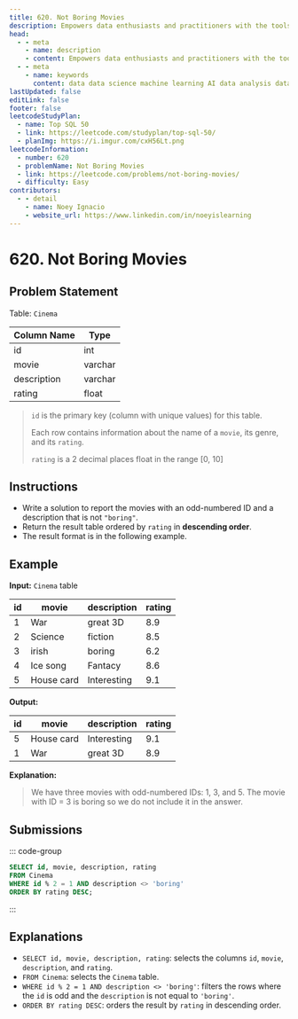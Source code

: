 ```yaml
---
title: 620. Not Boring Movies
description: Empowers data enthusiasts and practitioners with the tools and knowledge to unlock the potential of data.
head:
  - - meta
    - name: description
    - content: Empowers data enthusiasts and practitioners with the tools and knowledge to unlock the potential of data.
  - - meta
    - name: keywords
      content: data data science machine learning AI data analysis data-driven data enthusiasts data practitioners
lastUpdated: false
editLink: false
footer: false
leetcodeStudyPlan:
  - name: Top SQL 50
  - link: https://leetcode.com/studyplan/top-sql-50/
  - planImg: https://i.imgur.com/cxH56Lt.png
leetcodeInformation:
  - number: 620
  - problemName: Not Boring Movies
  - link: https://leetcode.com/problems/not-boring-movies/
  - difficulty: Easy
contributors:
  - - detail
    - name: Noey Ignacio
    - website_url: https://www.linkedin.com/in/noeyislearning
---
```


# 620. Not Boring Movies

## Problem Statement

<ScrollableTableContainer>

Table: `Cinema`

| Column Name | Type    |
| ----------- | ------- |
| id          | int     |
| movie       | varchar |
| description | varchar |
| rating      | float   |

</ScrollableTableContainer>

> `id` is the primary key (column with unique values) for this table.
>
> Each row contains information about the name of a `movie`, its genre, and its `rating`.
>
> `rating` is a 2 decimal places float in the range [0, 10]

## Instructions

- Write a solution to report the movies with an odd-numbered ID and a description that is not `"boring"`.
- Return the result table ordered by `rating` in **descending order**.
- The result format is in the following example.

## Example

**Input:** `Cinema` table

<ScrollableTableContainer>

| id  | movie      | description | rating |
| --- | ---------- | ----------- | ------ |
| 1   | War        | great 3D    | 8.9    |
| 2   | Science    | fiction     | 8.5    |
| 3   | irish      | boring      | 6.2    |
| 4   | Ice song   | Fantacy     | 8.6    |
| 5   | House card | Interesting | 9.1    |

</ScrollableTableContainer>

**Output:**

<ScrollableTableContainer>

| id  | movie      | description | rating |
| --- | ---------- | ----------- | ------ |
| 5   | House card | Interesting | 9.1    |
| 1   | War        | great 3D    | 8.9    |

</ScrollableTableContainer>

**Explanation:**

> We have three movies with odd-numbered IDs: 1, 3, and 5. The movie with ID = 3 is boring so we do not include it in the answer.

## Submissions

::: code-group

```sql [PostgreSQL] :line-numbers
SELECT id, movie, description, rating
FROM Cinema
WHERE id % 2 = 1 AND description <> 'boring'
ORDER BY rating DESC;
```

:::

## Explanations

<CustomAccordion title="PostgreSQL" submitted_by="@noeyislearning" submit_website_url="https://www.linkedin.com/in/noeyislearning" :collapsed=false>

- `SELECT id, movie, description, rating`: selects the columns `id`, `movie`, `description`, and `rating`.
- `FROM Cinema`: selects the `Cinema` table.
- `WHERE id % 2 = 1 AND description <> 'boring'`: filters the rows where the `id` is odd and the `description` is not equal to `'boring'`.
- `ORDER BY rating DESC`: orders the result by `rating` in descending order.

</CustomAccordion>

